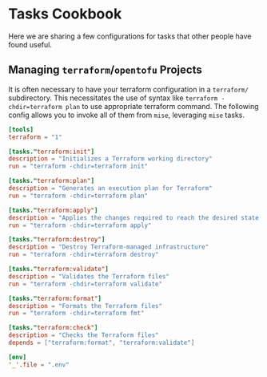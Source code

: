 # Tasks Cookbook

Here we are sharing a few configurations for tasks that other people have found useful.

## Managing `terraform`/`opentofu` Projects

It is often necessary to have your terraform configuration in a `terraform/` subdirectory.
This necessitates the use of syntax like `terraform -chdir=terraform plan` to use appropriate
terraform command. The following config allows you to invoke all of them from `mise`, leveraging
`mise` tasks.

```toml
[tools]
terraform = "1"

[tasks."terraform:init"]
description = "Initializes a Terraform working directory"
run = "terraform -chdir=terraform init"

[tasks."terraform:plan"]
description = "Generates an execution plan for Terraform"
run = "terraform -chdir=terraform plan"

[tasks."terraform:apply"]
description = "Applies the changes required to reach the desired state of the configuration"
run = "terraform -chdir=terraform apply"

[tasks."terraform:destroy"]
description = "Destroy Terraform-managed infrastructure"
run = "terraform -chdir=terraform destroy"

[tasks."terraform:validate"]
description = "Validates the Terraform files"
run = "terraform -chdir=terraform validate"

[tasks."terraform:format"]
description = "Formats the Terraform files"
run = "terraform -chdir=terraform fmt"

[tasks."terraform:check"]
description = "Checks the Terraform files"
depends = ["terraform:format", "terraform:validate"]

[env]
'_'.file = ".env"

```

